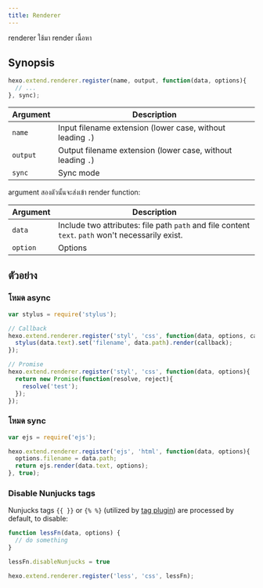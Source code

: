 ```yaml
---
title: Renderer
---
```

renderer ใช้มา render เนื้อหา

## Synopsis

``` js
hexo.extend.renderer.register(name, output, function(data, options){
  // ...
}, sync);
```

Argument | Description
--- | ---
`name` | Input filename extension (lower case, without leading `.`)
`output` | Output filename extension (lower case, without leading `.`)
`sync` | Sync mode

argument สองตัวนั้นจะส่งเข้า render function:

Argument | Description
--- | ---
`data` | Include two attributes: file path `path` and file content `text`. `path` won't necessarily exist.
`option` | Options

## ตัวอย่าง

### โหมด async

``` js
var stylus = require('stylus');

// Callback
hexo.extend.renderer.register('styl', 'css', function(data, options, callback){
  stylus(data.text).set('filename', data.path).render(callback);
});

// Promise
hexo.extend.renderer.register('styl', 'css', function(data, options){
  return new Promise(function(resolve, reject){
    resolve('test');
  });
});
```

### โหมด sync

``` js
var ejs = require('ejs');

hexo.extend.renderer.register('ejs', 'html', function(data, options){
  options.filename = data.path;
  return ejs.render(data.text, options);
}, true);
```

### Disable Nunjucks tags

Nunjucks tags `{{ }}` or `{% %}` (utilized by [tag plugin](/docs/tag-plugins)) are processed by default, to disable:

``` js
function lessFn(data, options) {
  // do something
}

lessFn.disableNunjucks = true

hexo.extend.renderer.register('less', 'css', lessFn);
```
